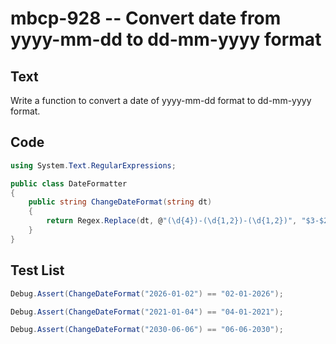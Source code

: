 # mbcp-928 -- Convert date from yyyy-mm-dd to dd-mm-yyyy format

## Text

Write a function to convert a date of yyyy-mm-dd format to dd-mm-yyyy format.

## Code

```csharp
using System.Text.RegularExpressions;

public class DateFormatter
{
    public string ChangeDateFormat(string dt)
    {
        return Regex.Replace(dt, @"(\d{4})-(\d{1,2})-(\d{1,2})", "$3-$2-$1");
    }
}
```

## Test List

```csharp
Debug.Assert(ChangeDateFormat("2026-01-02") == "02-01-2026");
```

```csharp
Debug.Assert(ChangeDateFormat("2021-01-04") == "04-01-2021");
```

```csharp
Debug.Assert(ChangeDateFormat("2030-06-06") == "06-06-2030");
```
